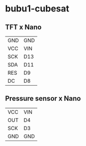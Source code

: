 # bubu1-cubesat

## TFT x Nano
<table>
  <tr>
    <td>GND</td>
    <td>GND</td>
  </tr>
  <tr>
    <td>VCC</td>
    <td>VIN</td>
  </tr>
  <tr>
    <td>SCK</td>
    <td>D13</td>
  </tr>
  <tr>
    <td>SDA</td>
    <td>D11</td>
  </tr>
  <tr>
    <td>RES</td>
    <td>D9</td>
  </tr>
  <tr>
    <td>DC</td>
    <td>D8</td>
  </tr>
</table>


## Pressure sensor x Nano
<table>
  <tr>
    <td>VCC</td>
    <td>VIN</td>
  </tr>
  <tr>
    <td>OUT</td>
    <td>D4</td>
  </tr>
  <tr>
    <td>SCK</td>
    <td>D3</td>
  </tr>
  <tr>
    <td>GND</td>
    <td>GND</td>
  </tr>
</table>
